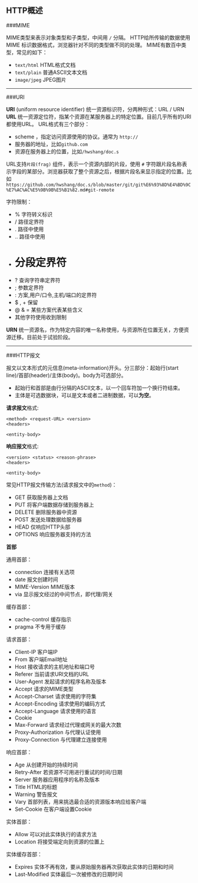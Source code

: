 ## HTTP概述

###MIME
 
MIME类型来表示对象类型和子类型，中间用 `/` 分隔。
HTTP给所传输的数据使用 MIME 标识数据格式，浏览器针对不同的类型做不同的处理。
MIME有数百中类型，常见的如下：

 - `text/html`  HTML格式文档
 - `text/plain` 普通ASCII文本文档
 - `image/jpeg` JPEG图片

---

###URI

**URI** (uniform resource identifier) 统一资源标识符，分两种形式：URL / URN
**URL** 统一资源定位符，指某个资源在某服务器上的特定位置。目前几乎所有的URI都使用URL。
URL格式有三个部分：

- scheme ，指定访问资源使用的协议。通常为 `http://`
- 服务器的地址，比如`github.com`
- 资源在服务器上的位置，比如`/hwshang/doc.s`

URL支持`片段(frag)` 组件，表示一个资源内部的片段，使用 `#` 字符跟片段名称表示字段的某部分。浏览器获取了整个资源之后，根据片段名来显示指定的位置。比如`https://github.com/hwshang/doc.s/blob/master/git/git%E6%93%8D%E4%BD%9C%E7%AC%AC%E5%9B%9B%E5%B1%82.md#git-remote`

字符限制：

- % 字符转义标识
- / 路径定界符
- . 路径中使用
- .. 路径中使用
- # 分段定界符
- ? 查询字符串定界符
- ; 参数定界符
- : 方案,用户/口令,主机/端口的定界符
- $ , + 保留
- @ & = 某些方案代表某些含义
- 其他字符使用收到限制
 
**URN** 统一资源名，作为特定内容的唯一名称使用，与资源所在位置无关，方便资源迁移。目前处于试验阶段。

---

###HTTP报文

报文以文本形式的元信息(meta-information)开头。分三部分：起始行(start line)/首部(header)/主体(body)。body为可选部分。

- 起始行和首部是由行分隔的ASCII文本，以一个回车符加一个换行符结束。
- 主体是可选数据块，可以是文本或者二进制数据，可以**为空**。

**请求报文**格式:
```
<method> <request-URL> <version>
<headers>

<entity-body> 
```

**响应报文**格式:
```
<version> <status> <reason-phrase>
<headers>

<entity-body>
```

常见HTTP报文传输方法(请求报文中的`method`)：

- GET  获取服务器上文档
- PUT 将客户端数据存储到服务器上
- DELETE 删除服务器中资源
- POST 发送处理数据给服务器
- HEAD 仅响应HTTP头部
- OPTIONS 响应服务器支持的方法

**首部**

通用首部：

- connection 连接有关选项
- date 报文创建时间
- MIME-Version MIME版本
- via 显示报文经过的中间节点，即代理/网关

缓存首部：
 
- cache-control 缓存指示
- pragma  不专用于缓存

请求首部：

- Client-IP 客户端IP
- From 客户端Email地址
- Host 接收请求的主机地址和端口号
- Referer 当前请求URI文档的URL
- User-Agent 发起请求的程序名称及版本
- Accept 请求的MIME类型
- Accept-Charset 请求使用的字符集
- Accept-Encoding 请求使用的编码方式
- Accept-Language 请求使用的语言
- Cookie 
- Max-Forward 请求经过代理或网关的最大次数
- Proxy-Authorization 与代理认证使用
- Proxy-Connection 与代理建立连接使用

响应首部：

- Age 从创建开始的持续时间
- Retry-After 若资源不可用进行重试的时间/日期
- Server 服务器应用程序的名称及版本
- Title HTML的标题
- Warning 警告报文
- Vary 首部列表，用来挑选最合适的资源版本响应给客户端
- Set-Cookie 在客户端设置Cookie

实体首部：

- Allow 可以对此实体执行的请求方法
- Location 将接受端定向到资源的位置上

实体缓存首部：

- Expires 实体不再有效，要从原始服务器再次获取此实体的日期和时间
- Last-Modified 实体最后一次被修改的日期时间

